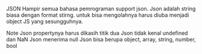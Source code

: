 JSON
Hampir semua bahasa pemrograman support json. Json adalah string biasa dengan format stirng. untuk bisa mengolahnya harus diuba menjadi object JS yang sesungguhnya.

Note
Json propertynya harus dikasih titik dua
Json tidak kenal undefined dan NaN
Json menerima null
Json bisa berupa object, array, string, number, bool